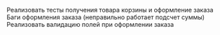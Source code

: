 Реализовать тесты получения товара корзины и оформление заказа
Баги оформления заказа (неправильно работает подсчет суммы)
Реализовать валидацию полей при оформлении заказа